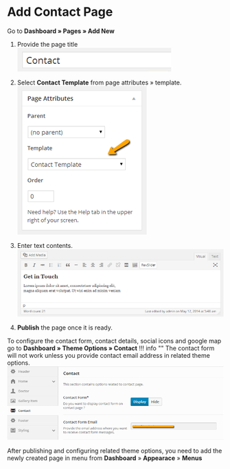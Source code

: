 # Add Contact Page

Go to **Dashboard &raquo; Pages &raquo; Add New**

1. Provide the page title
![](images/pages/19.png)

2. Select **Contact Template** from page attributes &raquo; template.
![](images/pages/20.png)

3. Enter text contents.
![](images/pages/21.png)

4. **Publish** the page once it is ready.

To configure the contact form, contact details, social icons and google map go to
**Dashboard &raquo; Theme Options &raquo; Contact**
!!! info ""
    The contact form will not work unless you provide contact email address in related theme options.
![](images/pages/22.png)

After publishing and configuring related theme options, you need to add the newly created page in menu from **Dashboard** &raquo; **Appearace** &raquo; **Menus**